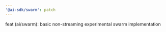 ```yaml
---
'@ai-sdk/swarm': patch
---
```


feat (ai/swarm): basic non-streaming experimental swarm implementation
